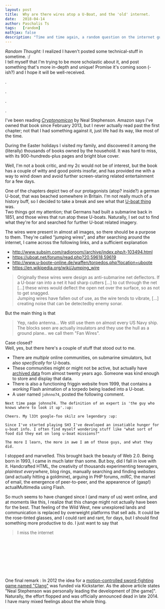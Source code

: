 ```yaml
---
layout: post
title:  Why are there wires atop a U-Boat, and the 'old' internet.
date:   2018-04-14
author: Paschalis Ts
tags:   [random]
mathjax: false
description: "Time and time again, a random question on the internet guides you into an exciting rabbithole"  
---
```


*Random Thought:*  I realized I haven't posted some technical-stuff in sometime. :/   
I tell myself that I'm trying to be more scholastic about it, and post something that's more in-depth and unique! Promise it's coming soon (-ish?) and I hope it will be well-received.

.  

.

.

.

I've been reading [*Cryptonomicon*](https://www.goodreads.com/book/show/816.Cryptonomicon) by Neal Stephenson. Amazon says I've owned that book since February 2013, but I never actually read past the first chapter; not that I had something against it, just life had its way, like most of the time.

During the Easter holidays I visited my family, and discovered it among the (literally) thousands of books owned by the household. It was hard to miss, with its 900-hundreds-plus pages and bright blue cover. 

Well, I'm not a book critic, and my 2c would not be of interest, but the book has a couple of witty and good points insofar, and has provided me with a way to wind down and avoid further screen-staring related entertainment for a few days.

One of the chapters depict two of our protagonists (atop? inside?) a german U-boat, that was beached somewhere in Britain. I'm not really much of a history buff, so I decided to take a break and see what that [U-boat thing](https://en.wikipedia.org/wiki/U-boat) was.   
Two things got my attention; that Germans had built a submarine back in 1851, and those wires that run atop these U-boats. Naturally, I set out to find what they're for and searched for further U-boat related imagery.

The wires were present in almost all images, so there should be a purpose to them. They're called "jumping wires", and after searching around the internet, I came across the following links, and a sufficient explanation
* http://www.subsim.com/radioroom//archive/index.php/t-103494.html
* https://uboat.net/forums/read.php?20,59618,59619
* http://www.u-boote-online.de/waffen/torpedos.php?location=uboote
* https://en.wikipedia.org/wiki/Jumping_wire

> Originally these wires were design as anti-submarine net deflectors. If a U-boar ran into a net it had sharp cutters [...] to cut through the net [...] these wires would deflect the open net over the surface, so as not to get snagged.   
> Jumping wires have fallen out of use, as the wire tends to vibrate, [...] creating noise that can be detectedby enemy sonar.

But the main thing is that   
> Yep, radio antenna... We still use them on almost every US Navy ship. The blocks seen are actually insulators and they use the hull as a ground plane.. we call them "Fan Wires".


Case closed?   
Well, yes, but there here's a couple of stuff that stood out to me.

* There are *multiple* online communities, on submarine simulators, but also *specifically* for U-boats.
* These communities might or might not be active, but actually have [archived data](http://www.subsim.com/radioroom//archive/index.php) from almost twenty years ago. Someone was kind enough to store and display that data.
* There is also a functioning friggin website from 1999, that contains a *working* Flash animation of a torpedo being loaded into a U-boat.
* A user named `johnno74`, posted the following comment.    

```
Next time page johnno74. The definition of an expert is 'the guy who knows where to look it up'.:up:

Cheers. My l33t google-foo skilz are legendary :up:

Since I've started playing SH3 I've developed an insatiable hunger for u-boat info. I often find myself wondering stuff like "what sort of food did they eat on long u-boat missions?"

The more I learn, the more in awe I am of those guys, and what they did.
```


I stopped and marvelled. This brought back the beauty of Web 2.0. Being born in 1993, I came in much later than some. But boy, did I fall in love with it. Handcrafted HTML, the creativity of thousands experimenting teenagers, *plaintext everywhere*, blog rings, manually searching and finding *websites* (and actually hitting a goldmine), arguing in PHP forums, *mIRC*, the marvel of email, the emergence of peer-to-peer, and the appearence of (gasp!) actualMultimedia using Flash. 

So much seems to have changed since I (and many of us) went online, and at moments like this, I realize that this change might not actually have been for the best. That feeling of the Wild West, new unexplored lands and communication is replaced by overweight platforms that sell ads. It could be the rose-tinted glasses, and I could rant and rant, for days, but I should find something more productive to do. I just want to say that

> I miss the internet

&nbsp;  

&nbsp;  

&nbsp;  

&nbsp;  

One final remark : In 2012 the idea for a [motion-controlled sword-fighting game named "Clang"](https://www.theverge.com/2012/7/9/3145325/neal-stephenson-clang-sword-fighting-simulator-funded-kickstarter) was funded via Kickstarter. As the above article states "Neal Stephenson was personally leading the development of [the game]". Naturally, the effort flopped and was officially announced dead in late 2014. I have many mixed feelings about the whole thing. 


